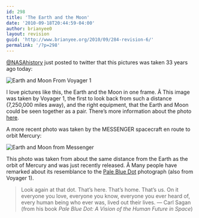 ```yaml
---
id: 298
title: 'The Earth and the Moon'
date: '2010-09-18T20:44:59-04:00'
author: brianyee0
layout: revision
guid: 'http://www.brianyee.org/2010/09/284-revision-6/'
permalink: '/?p=298'
---
```


[@NASAhistory](http://www.twitter.com/NASAhistory) just posted to twitter that this pictures was taken 33 years ago today:

![](https://i0.wp.com/photojournal.jpl.nasa.gov/jpegMod/PIA00013_modest.jpg?resize=342%2C478 "Earth and Moon From Voyager 1")

I love pictures like this, the Earth and the Moon in one frame. Â This image was taken by Voyager 1, the first to look back from such a distance (7,250,000 miles away), and the right equipment, that the Earth and Moon could be seen together as a pair. There’s more information about the photo [here](http://visibleearth.nasa.gov/view_rec.php?id=546).

A more recent photo was taken by the MESSENGER spacecraft en route to orbit Mercury:

![](https://i0.wp.com/apod.nasa.gov/apod/image/1009/earthmoon_messenger_big.png?resize=428%2C430 "Earth and Moon from Messenger")

This photo was taken from about the same distance from the Earth as the orbit of Mercury and was just recently released. Â Many people have remarked about its resemblance to the [Pale Blue Dot](http://en.wikipedia.org/wiki/Pale_Blue_Dot) photograph (also from Voyager 1).

> Look again at that dot. That’s here. That’s home. That’s us. On it everyone you love, everyone you know, everyone you ever heard of, every human being who ever was, lived out their lives. — Carl Sagan (from his book *Pale Blue Dot: A Vision of the Human Future in Space*)